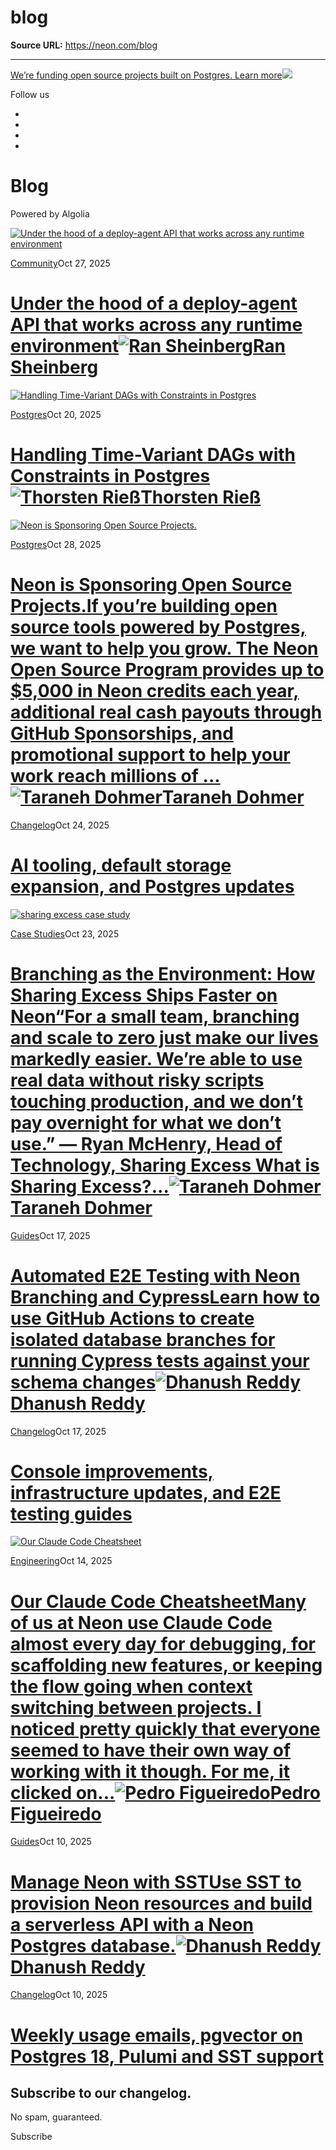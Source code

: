 # blog

**Source URL:** https://neon.com/blog

---

[We’re funding open source projects built on Postgres. Learn more![](/_next/static/svgs/9ee958f8b2be7694e4ce9140c14df68e.svg)](https://neon.com/programs/open-source)

Follow us

  * [](https://twitter.com/neondatabase/)
  * [](https://www.linkedin.com/company/neon-inc/)
  * [](https://www.youtube.com/channel/UCoMzQTJSIr7-RU1QbomQI2w)
  * [](https://discord.gg/92vNTzKDGp)



# Blog

[](/blog/rss.xml)

Powered by Algolia

[![Under the hood of a deploy-agent API that works across any runtime environment](/_next/image?url=https%3A%2F%2Fneondatabase.wpengine.com%2Fwp-content%2Fuploads%2F2025%2F10%2Fneon-one-deploy-1.jpg&w=3840&q=75&dpl=dpl_BWMnjAnsz5e4vCV8rVKCfZ67QP1V)](/blog/deploy-agent-api-xpander)

[Community](/blog/category/community)Oct 27, 2025

# [Under the hood of a deploy-agent API that works across any runtime environment![Ran Sheinberg](/_next/image?url=https%3A%2F%2Fneondatabase.wpengine.com%2Fwp-content%2Fuploads%2F2025%2F10%2FRan-Sheinberg.jpg&w=64&q=75&dpl=dpl_BWMnjAnsz5e4vCV8rVKCfZ67QP1V)Ran Sheinberg](/blog/deploy-agent-api-xpander)

[![Handling Time-Variant DAGs with Constraints in Postgres](/_next/image?url=https%3A%2F%2Fneondatabase.wpengine.com%2Fwp-content%2Fuploads%2F2025%2F10%2Fneon-handling-time.jpg&w=3840&q=75&dpl=dpl_BWMnjAnsz5e4vCV8rVKCfZ67QP1V)](/blog/handling-time-variant-dags-with-constraints-in-postgres)

[Postgres](/blog/category/postgres)Oct 20, 2025

# [Handling Time-Variant DAGs with Constraints in Postgres![Thorsten Rieß](/_next/image?url=https%3A%2F%2Fneondatabase.wpengine.com%2Fwp-content%2Fuploads%2F2025%2F09%2FThorsten-Ries.jpg&w=64&q=75&dpl=dpl_BWMnjAnsz5e4vCV8rVKCfZ67QP1V)Thorsten Rieß](/blog/handling-time-variant-dags-with-constraints-in-postgres)

[![Neon is Sponsoring Open Source Projects.](/_next/image?url=https%3A%2F%2Fneondatabase.wpengine.com%2Fwp-content%2Fuploads%2F2025%2F10%2Fimage-8.png&w=3840&q=75&dpl=dpl_BWMnjAnsz5e4vCV8rVKCfZ67QP1V)](/blog/neon-open-source-program)

[Postgres](/blog/category/postgres)Oct 28, 2025

# [Neon is Sponsoring Open Source Projects.If you’re building open source tools powered by Postgres, we want to help you grow. The Neon Open Source Program provides up to $5,000 in Neon credits each year, additional real cash payouts through GitHub Sponsorships, and promotional support to help your work reach millions of ...![Taraneh Dohmer](/_next/image?url=https%3A%2F%2Fneondatabase.wpengine.com%2Fwp-content%2Fuploads%2F2024%2F11%2Fphoto-Taraneh-Dohmer.png&w=64&q=75&dpl=dpl_BWMnjAnsz5e4vCV8rVKCfZ67QP1V)Taraneh Dohmer](/blog/neon-open-source-program)

[Changelog](/blog/category/changelog)Oct 24, 2025

# [AI tooling, default storage expansion, and Postgres updates](/docs/changelog/2025-10-24)

[![sharing excess case study](/_next/image?url=https%3A%2F%2Fneondatabase.wpengine.com%2Fwp-content%2Fuploads%2F2025%2F09%2Fneon-sharing-excess-1.jpg&w=3840&q=75&dpl=dpl_BWMnjAnsz5e4vCV8rVKCfZ67QP1V)](/blog/branching-as-the-environment-how-sharing-excess-ships-faster-on-neon)

[Case Studies](/blog/category/case-study)Oct 23, 2025

# [Branching as the Environment: How Sharing Excess Ships Faster on Neon“For a small team, branching and scale to zero just make our lives markedly easier. We’re able to use real data without risky scripts touching production, and we don’t pay overnight for what we don’t use.” — Ryan McHenry, Head of Technology, Sharing Excess What is Sharing Excess?...![Taraneh Dohmer](/_next/image?url=https%3A%2F%2Fneondatabase.wpengine.com%2Fwp-content%2Fuploads%2F2024%2F11%2Fphoto-Taraneh-Dohmer.png&w=64&q=75&dpl=dpl_BWMnjAnsz5e4vCV8rVKCfZ67QP1V)Taraneh Dohmer](/blog/branching-as-the-environment-how-sharing-excess-ships-faster-on-neon)

[Guides](/blog/category/guides)Oct 17, 2025

# [Automated E2E Testing with Neon Branching and CypressLearn how to use GitHub Actions to create isolated database branches for running Cypress tests against your schema changes![Dhanush Reddy](/_next/image?url=%2Fguides%2Fauthors%2Fdhanush-reddy.jpg&w=64&q=75&dpl=dpl_BWMnjAnsz5e4vCV8rVKCfZ67QP1V)Dhanush Reddy](/guides/e2e-cypress-tests-with-neon-branching)

[Changelog](/blog/category/changelog)Oct 17, 2025

# [Console improvements, infrastructure updates, and E2E testing guides](/docs/changelog/2025-10-17)

[![Our Claude Code Cheatsheet](/_next/image?url=https%3A%2F%2Fneondatabase.wpengine.com%2Fwp-content%2Fuploads%2F2025%2F10%2Fneon-claude-code.jpg&w=3840&q=75&dpl=dpl_BWMnjAnsz5e4vCV8rVKCfZ67QP1V)](/blog/our-claude-code-cheatsheet)

[Engineering](/blog/category/engineering)Oct 14, 2025

# [Our Claude Code CheatsheetMany of us at Neon use Claude Code almost every day for debugging, for scaffolding new features, or keeping the flow going when context switching between projects. I noticed pretty quickly that everyone seemed to have their own way of working with it though. For me, it clicked on...![Pedro Figueiredo](/_next/image?url=https%3A%2F%2Fneondatabase.wpengine.com%2Fwp-content%2Fuploads%2F2024%2F12%2FPedro-Figueiredo-.png&w=64&q=75&dpl=dpl_BWMnjAnsz5e4vCV8rVKCfZ67QP1V)Pedro Figueiredo](/blog/our-claude-code-cheatsheet)

[Guides](/blog/category/guides)Oct 10, 2025

# [Manage Neon with SSTUse SST to provision Neon resources and build a serverless API with a Neon Postgres database.![Dhanush Reddy](/_next/image?url=%2Fguides%2Fauthors%2Fdhanush-reddy.jpg&w=64&q=75&dpl=dpl_BWMnjAnsz5e4vCV8rVKCfZ67QP1V)Dhanush Reddy](/guides/neon-sst)

[Changelog](/blog/category/changelog)Oct 10, 2025

# [Weekly usage emails, pgvector on Postgres 18, Pulumi and SST support](/docs/changelog/2025-10-10)

## Subscribe to our changelog.  
No spam, guaranteed.

Subscribe